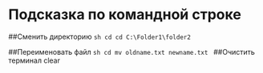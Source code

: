 # Подсказка по командной строке

##Сменить директорию 
``sh
cd
cd C:\Folder1\folder2
``  

##Переименовать файл
``sh
cd
mv oldname.txt newname.txt
``
##Очистить терминал 
clear